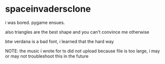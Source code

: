 # spaceinvadersclone

i was bored. pygame ensues.

also triangles are the best shape and you can't convince me otherwise

btw verdana is a bad font, i learned that the hard way


NOTE: the music i wrote for ts did not upload because file is too large, i may or may not troubleshoot this in the future
